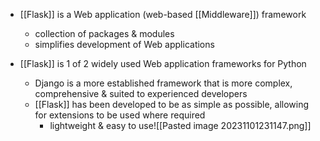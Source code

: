 - [[Flask]] is a Web application (web-based [[Middleware]]) framework
	- collection of packages & modules
	- simplifies development of Web applications

- [[Flask]] is 1 of 2 widely used Web application frameworks for Python
	- Django is a more established framework that is more complex, comprehensive & suited to experienced developers
	- [[Flask]] has been developed to be as simple as possible, allowing for extensions to be used where required
		- lightweight & easy to use![[Pasted image 20231101231147.png]]